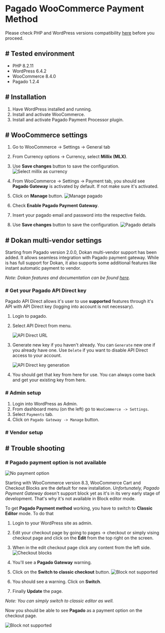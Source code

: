 # Pagado WooCommerce Payment Method
Please check PHP and WordPress versions compatibility [here](https://make.wordpress.org/core/handbook/references/php-compatibility-and-wordpress-versions/) before you proceed.

## # Tested environment
* PHP 8.2.11
* WordPress 6.4.2
* WooCommerce 8.4.0
* Pagado 1.2.4

## # Installation
1. Have WordPress installed and running.
2. Install and activate WooCommerce.
3. Install and activate Pagado Payment Processor plugin.

## # WooCommerce settings
1. Go to WooCommerce -> Settings -> General tab
2. From Currency options -> Currency, select **Millix (MLX)**.
3. Use **Save changes** button to save the configuration.
![Select millix as currency](./doc-img/select-currency.png)

1. From WooCommerce -> Settings -> Payment tab, you should see **Pagado Gateway** is activated by default. If not make sure it's activated.
2. Click on **Manage** button.
![Manage pagado](./doc-img/manage-pagado.png)

1. Check **Enable Pagado Payment Gateway**.
2. Insert your pagado email and password into the respective fields.
3. Use **Save changes** button to save the configuration.
![Pagado details](./doc-img/pagado-login.png)

## # Dokan multi-vendor settings
Starting from Pagado version 2.0.0, Dokan multi-vendor support has been added. It allows seamless integration with Pagado payment gateway. While is has full support for Dokan, it also supports some additional features like instant automatic payment to vendor.

*Note: Dokan features and documentation can be found [here](https://dokan.co/docs/wordpress).*

### # Get your Pagado API Direct key
Pagado API Direct allows it's user to use **supported** features through it's API with API Direct key (logging into account is not necessary).

1. Login to pagado.
2. Select API Direct from menu.

   ![API Direct URL](./doc-img/profile-api-direct-url.png)

3. Generate new key if you haven't already. You can `Generate` new one if you already have one. Use `Delete` if you want to disable API Direct access to your account.

    ![API Direct key generation](./doc-img/api-direct-key-generation.png)

4. You should get that key from here for use. You can always come back and get your existing key from here.

### # Admin setup
1. Login into WordPress as Admin.
2. From dashboard menu (on the left) go to `WooCommerce -> Settings`.
3. Select `Payments` tab.
4. Click on `Pagado Gateway -> Manage` button.

### # Vendor setup

## # Trouble shooting
### # Pagado payment option is not available
![No payment option](./doc-img/no-payment-option.png)

Starting with WooCommerce version 8.3, WooCommerce Cart and Checkout Blocks are the default for new installation. *Unfortunately, Pagado Payment Gateway* doesn't support block yet as it's in its very early stage of development. That's why it's not available in Block editor mode.

To get **Pagado Payment method** working, you have to switch to **Classic Editor** mode. To do that

1. Login to your WordPress site as admin.
2. Edit your checkout page by going to pages -> checkout or simply vising checkout page and click on the **Edit** from the top right on the screen.
3. When in the edit checkout page click any content from the left side.
![Checkout blocks](./doc-img/checkout-block.png)

1. You'll see a **Pagado Gateway** warning.
2. Click on the **Switch to classic checkout** button.
![Block not supported](./doc-img/block-warning.png)

1. You should see a warning. Click on **Switch**.
2. Finally **Update** the page.

*Note: You can simply switch to classic editor as well.*

Now you should be able to see **Pagado** as a payment option on the checkout page.

![Block not supported](./doc-img/pagado-payment-method.png)
